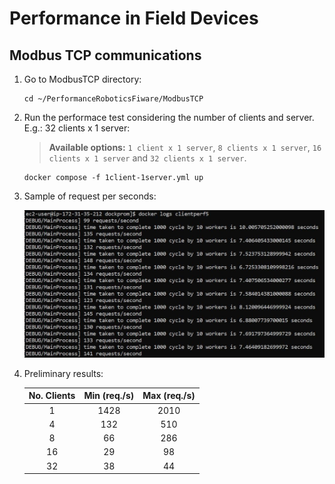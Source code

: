 # Performance in Field Devices

## Modbus TCP communications

1. Go to ModbusTCP directory:

   ```console
   cd ~/PerformanceRoboticsFiware/ModbusTCP
   ```

2. Run the performace test considering the number of clients and server. E.g.: 32 clients x 1 server:

    > **Available options:** `1 client x 1 server`, `8 clients x 1 server`, `16 clients x 1 server` and `32 clients x 1 server`.

   ```console
   docker compose -f 1client-1server.yml up
   ```

3. Sample of request per seconds:

   ![image](./images/req_x_sec.jpg)

4. Preliminary results:

   | No. Clients | Min (req./s) | Max (req./s) |
   |:-----------:|:------------:|:------------:|
   |      1      |     1428     |     2010     |
   |      4      |      132     |      510     |
   |      8      |      66      |      286     |
   |      16     |      29      |      98      |
   |      32     |      38      |      44      |